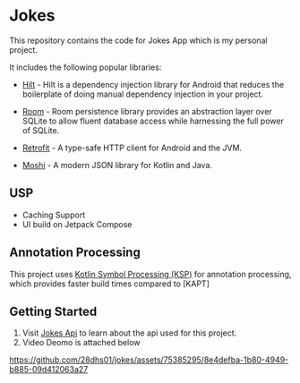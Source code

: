 # Jokes

This repository contains the code for Jokes App which is my personal project.

It includes the following popular libraries:

- [Hilt](https://dagger.dev/hilt) - Hilt is a dependency injection library for Android that reduces
  the boilerplate of doing manual dependency injection in your project.
  
- [Room](https://developer.android.com/training/data-storage/room) - Room persistence library
  provides an abstraction layer over SQLite to allow fluent database access while harnessing the
  full power of SQLite.

- [Retrofit](https://github.com/square/retrofit) - A type-safe HTTP client for Android and the JVM.
  
- [Moshi](https://github.com/square/moshi) - A modern JSON library for Kotlin and Java.

## USP 
  - Caching Support
  - UI build on Jetpack Compose
  

## Annotation Processing

This project uses [Kotlin Symbol Processing (KSP)](https://kotlinlang.org/docs/ksp-overview.html) for annotation processing, which provides faster build times compared to [KAPT]

## Getting Started
1. Visit [Jokes Api](https://sv443.net/jokeapi/v2/) to learn about the api used for this project.
2. Video Deomo is attached below
   
 https://github.com/28dhs01/jokes/assets/75385295/8e4defba-1b80-4949-b885-09d412063a27
